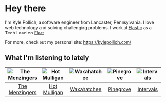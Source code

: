 # Hey there


I'm Kyle Pollich, a software engineer from Lancaster, Pennsylvania. I love web technology and solving challenging problems.
I work at [Elastic](https://www.elastic.co/) as a Tech Lead on [Fleet](https://www.elastic.co/guide/en/fleet/current/fleet-overview.html).

For more, check out my personal site: https://kylepollich.com/

## What I'm listening to lately

<!-- begin artists -->
  |![The Menzingers](https://i.scdn.co/image/ab6761610000f178498bbee152e9598c134823a7)|![Hot Mulligan](https://i.scdn.co/image/ab6761610000f178ee0afe7cc83d3700ef6200b9)|![Waxahatchee](https://i.scdn.co/image/ab6761610000f178ea8a778151cc16305d1eebfa)|![Pinegrove](https://i.scdn.co/image/ab6761610000f17833dca482f170d638dde2cf30)|![Intervals](https://i.scdn.co/image/ab6761610000f17837ab27bc31a4f60710f4512d)|
  |:---:|:---:|:---:|:---:|:---:|
  |[The Menzingers](https://open.spotify.com/artist/7HWFXU9pHBj0u58yoRwwOJ)|[Hot Mulligan](https://open.spotify.com/artist/1lKZzN2d4IqiEYxyECIEHI)|[Waxahatchee](https://open.spotify.com/artist/5IWCU0V9evBlW4gIeGY4zF)|[Pinegrove](https://open.spotify.com/artist/2gbT6GPXMis0OAkZbEQCYB)|[Intervals](https://open.spotify.com/artist/0xpJGyjbEzkWSNfcf2tcMl)|
<!-- end artists -->
